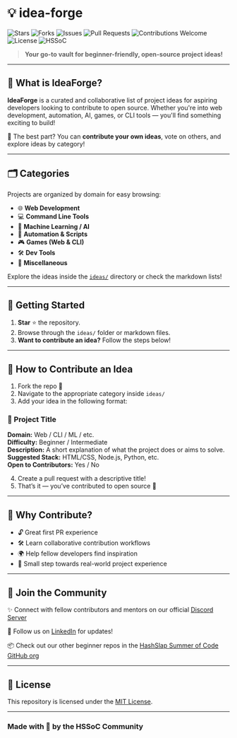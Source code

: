 
# 💡 idea-forge

![Stars](https://img.shields.io/github/stars/HashSlap-Summer-of-Code/idea-forge?style=social)
![Forks](https://img.shields.io/github/forks/HashSlap-Summer-of-Code/idea-forge?style=social)
![Issues](https://img.shields.io/github/issues/HashSlap-Summer-of-Code/idea-forge)
![Pull Requests](https://img.shields.io/github/issues-pr/HashSlap-Summer-of-Code/idea-forge)
![Contributions Welcome](https://img.shields.io/badge/contributions-welcome-brightgreen.svg)
![License](https://img.shields.io/github/license/HashSlap-Summer-of-Code/idea-forge)
![HSSoC](https://img.shields.io/badge/HSSoC-2025-blueviolet?logo=github)


> **Your go-to vault for beginner-friendly, open-source project ideas!**

---

## 🌟 What is IdeaForge?

**IdeaForge** is a curated and collaborative list of project ideas for aspiring developers looking to contribute to open source. Whether you're into web development, automation, AI, games, or CLI tools — you'll find something exciting to build!

🧠 The best part? You can **contribute your own ideas**, vote on others, and explore ideas by category!

---

## 🗂️ Categories

Projects are organized by domain for easy browsing:

- 🌐 **Web Development**
- 💻 **Command Line Tools**
- 🧠 **Machine Learning / AI**
- 🔁 **Automation & Scripts**
- 🎮 **Games (Web & CLI)**
- 🛠️ **Dev Tools**
- 🧪 **Miscellaneous**

Explore the ideas inside the [`ideas/`](./ideas) directory or check the markdown lists!

---

## 🚀 Getting Started

1. **Star** ⭐ the repository.
2. Browse through the `ideas/` folder or markdown files.
3. **Want to contribute an idea?** Follow the steps below!

---

## 📝 How to Contribute an Idea

1. Fork the repo 🍴
2. Navigate to the appropriate category inside `ideas/`
3. Add your idea in the following format:


### 📌 Project Title

**Domain:** Web / CLI / ML / etc.  
**Difficulty:** Beginner / Intermediate  
**Description:** A short explanation of what the project does or aims to solve.  
**Suggested Stack:** HTML/CSS, Node.js, Python, etc.  
**Open to Contributors:** Yes / No  


4. Create a pull request with a descriptive title!
5. That’s it — you’ve contributed to open source 🎉

---

## 💬 Why Contribute?

* 🔓 Great first PR experience
* 🛠️ Learn collaborative contribution workflows
* 🌍 Help fellow developers find inspiration
* 👣 Small step towards real-world project experience

---

## 🙌 Join the Community

✨ Connect with fellow contributors and mentors on our official [Discord Server](https://discord.gg/s5hmmAMeTD)

🔗 Follow us on [LinkedIn](https://www.linkedin.com/company/hssoc/) for updates!

📦 Check out our other beginner repos in the [HashSlap Summer of Code GitHub org](https://github.com/HashSlap-Summer-of-Code)

---

## 📄 License

This repository is licensed under the [MIT License](./LICENSE).

---

### Made with 💙 by the HSSoC Community




